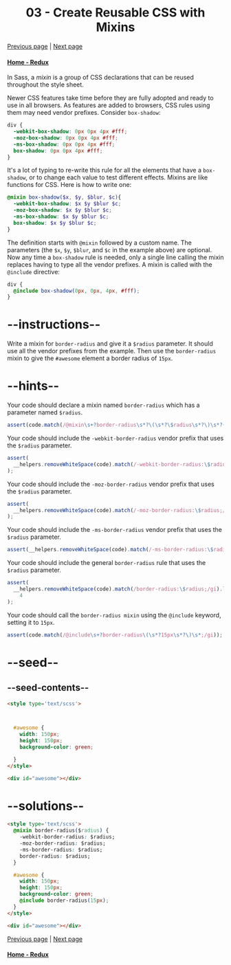 # <center>03 - Create Reusable CSS with Mixins</center>

[Previous page](02-nest-css-with-sass.md) | [Next page](04-use-if-and-else-to-add-logic-to-your-styles.md)

#### [Home - Redux](./README.md)



In Sass, a <dfn>mixin</dfn> is a group of CSS declarations that can be reused throughout the style sheet.

Newer CSS features take time before they are fully adopted and ready to use in all browsers. As features are added to browsers, CSS rules using them may need vendor prefixes. Consider `box-shadow`:

```scss
div {
  -webkit-box-shadow: 0px 0px 4px #fff;
  -moz-box-shadow: 0px 0px 4px #fff;
  -ms-box-shadow: 0px 0px 4px #fff;
  box-shadow: 0px 0px 4px #fff;
}
```

It's a lot of typing to re-write this rule for all the elements that have a `box-shadow`, or to change each value to test different effects. Mixins are like functions for CSS. Here is how to write one:

```scss
@mixin box-shadow($x, $y, $blur, $c){ 
  -webkit-box-shadow: $x $y $blur $c;
  -moz-box-shadow: $x $y $blur $c;
  -ms-box-shadow: $x $y $blur $c;
  box-shadow: $x $y $blur $c;
}
```

The definition starts with `@mixin` followed by a custom name. The parameters (the `$x`, `$y`, `$blur`, and `$c` in the example above) are optional. Now any time a `box-shadow` rule is needed, only a single line calling the mixin replaces having to type all the vendor prefixes. A mixin is called with the `@include` directive:

```scss
div {
  @include box-shadow(0px, 0px, 4px, #fff);
}
```

# --instructions--

Write a mixin for `border-radius` and give it a `$radius` parameter. It should use all the vendor prefixes from the example. Then use the `border-radius` mixin to give the `#awesome` element a border radius of `15px`.

# --hints--

Your code should declare a mixin named `border-radius` which has a parameter named `$radius`.

```js
assert(code.match(/@mixin\s+?border-radius\s*?\(\s*?\$radius\s*?\)\s*?{/gi));
```

Your code should include the `-webkit-border-radius` vendor prefix that uses the `$radius` parameter.

```js
assert(
  __helpers.removeWhiteSpace(code).match(/-webkit-border-radius:\$radius;/gi)
);
```

Your code should include the `-moz-border-radius` vendor prefix that uses the `$radius` parameter.

```js
assert(
  __helpers.removeWhiteSpace(code).match(/-moz-border-radius:\$radius;/gi)
);
```

Your code should include the `-ms-border-radius` vendor prefix that uses the `$radius` parameter.

```js
assert(__helpers.removeWhiteSpace(code).match(/-ms-border-radius:\$radius;/gi));
```

Your code should include the general `border-radius` rule that uses the `$radius` parameter.

```js
assert(
  __helpers.removeWhiteSpace(code).match(/border-radius:\$radius;/gi).length ==
    4
);
```

Your code should call the `border-radius mixin` using the `@include` keyword, setting it to `15px`.

```js
assert(code.match(/@include\s+?border-radius\(\s*?15px\s*?\)\s*;/gi));
```

# --seed--

## --seed-contents--

```html
<style type='text/scss'>



  #awesome {
    width: 150px;
    height: 150px;
    background-color: green;

  }
</style>

<div id="awesome"></div>
```

# --solutions--

```html
<style type='text/scss'>
  @mixin border-radius($radius) {
    -webkit-border-radius: $radius;
    -moz-border-radius: $radius;
    -ms-border-radius: $radius;
    border-radius: $radius;
  }

  #awesome {
    width: 150px;
    height: 150px;
    background-color: green;
    @include border-radius(15px);
  }
</style>

<div id="awesome"></div>
```


[Previous page](02-nest-css-with-sass.md) | [Next page](04-use-if-and-else-to-add-logic-to-your-styles.md)

#### [Home - Redux](./README.md)
